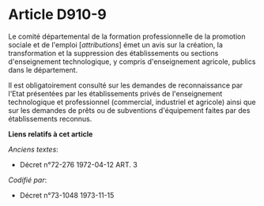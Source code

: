 # Article D910-9

Le comité départemental de la formation professionnelle de la promotion sociale et de l'emploi [*attributions*] émet un avis
sur la création, la transformation et la suppression des établissements ou sections d'enseignement technologique, y compris
d'enseignement agricole, publics dans le département.

Il est obligatoirement consulté sur les demandes de reconnaissance par l'Etat présentées par les établissements privés de
l'enseignement technologique et professionnel (commercial, industriel et agricole) ainsi que sur les demandes de prêts ou de
subventions d'équipement faites par des établissements reconnus.

**Liens relatifs à cet article**

_Anciens textes_:

  - Décret n°72-276 1972-04-12 ART. 3

_Codifié par_:

  - Décret n°73-1048 1973-11-15

